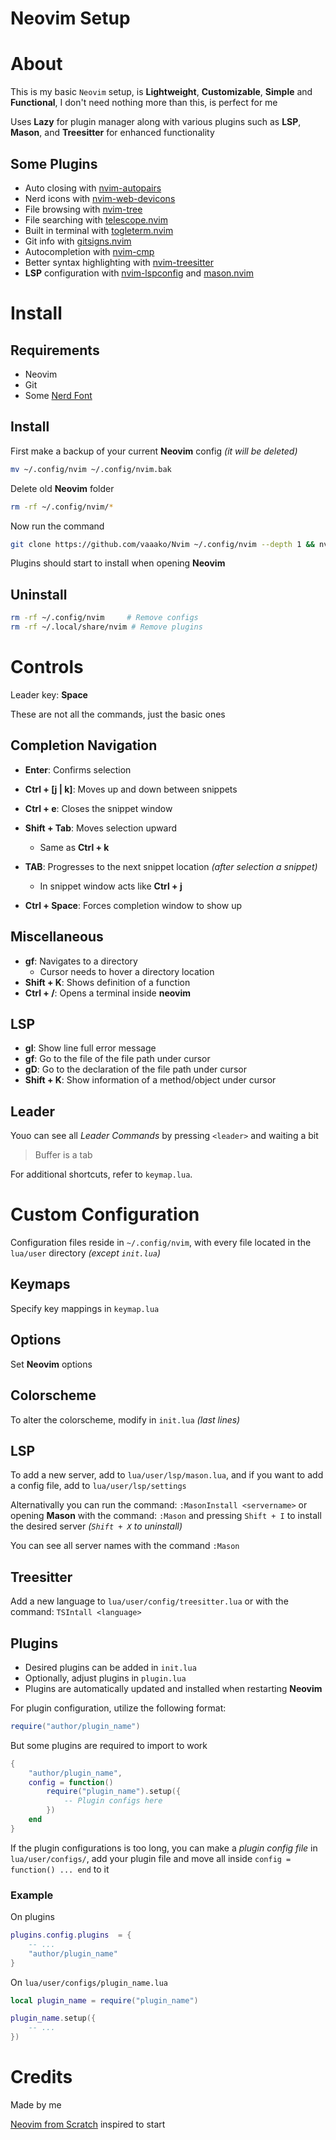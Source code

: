 # Neovim Setup

# About
This is my basic `Neovim` setup, is **Lightweight**, **Customizable**, **Simple** and **Functional**,
 I don't need nothing more than this, is perfect for me

Uses **Lazy** for plugin manager along with various plugins such as **LSP**,
 **Mason**, and **Treesitter** for enhanced functionality

## Some Plugins
- Auto closing with [nvim-autopairs](https://github.com/windwp/nvim-autopairs)
- Nerd icons with [nvim-web-devicons](https://github.com/nvim-tree/nvim-web-devicons)
- File browsing with [nvim-tree](https://github.com/nvim-tree/nvim-tree.lua)
- File searching with [telescope.nvim](https://github.com/nvim-telescope/telescope.nvim)
- Built in terminal with [togleterm.nvim](https://github.com/akinsho/toggleterm.nvim)
- Git info with [gitsigns.nvim](https://github.com/lewis6991/gitsigns.nvim)
- Autocompletion with [nvim-cmp](https://github.com/hrsh7th/nvim-cmp)
- Better syntax highlighting with [nvim-treesitter](https://github.com/nvim-treesitter/nvim-treesitter)
- **LSP** configuration with [nvim-lspconfig](https://github.com/neovim/nvim-lspconfig) and [mason.nvim](https://github.com/williamboman/mason.nvim)


# Install
## Requirements
- Neovim
- Git
- Some [Nerd Font](https://www.nerdfonts.com/)


## Install
First make a backup of your current **Neovim** config *(it will be deleted)*

```sh
mv ~/.config/nvim ~/.config/nvim.bak
```

Delete old **Neovim** folder
```sh
rm -rf ~/.config/nvim/*
```

Now run the command
```sh
git clone https://github.com/vaaako/Nvim ~/.config/nvim --depth 1 && nvim
```

Plugins should start to install when opening **Neovim**

## Uninstall
```sh
rm -rf ~/.config/nvim	  # Remove configs
rm -rf ~/.local/share/nvim # Remove plugins
```


# Controls
Leader key: **Space**

These are not all the commands, just the basic ones

## Completion Navigation
- **Enter**: Confirms selection
- **Ctrl + [j | k]**: Moves up and down between snippets
- **Ctrl + e**: Closes the snippet window

- **Shift + Tab**: Moves selection upward
	+ Same as **Ctrl + k**

- **TAB**: Progresses to the next snippet location *(after selection a snippet)*
	+  In snippet window acts like **Ctrl + j**
- **Ctrl + Space**: Forces completion window to show up

## Miscellaneous
- **gf**: Navigates to a directory
	+ Cursor needs to hover a directory location
- **Shift + K**: Shows definition of a function
- **Ctrl + /**: Opens a terminal inside **neovim**

## LSP
- **gl**: Show line full error message
- **gf**: Go to the file of the file path under cursor
- **gD**: Go to the declaration of the file path under cursor
- **Shift + K**: Show information of a method/object under cursor

## Leader
Youo can see all *Leader Commands* by pressing `<leader>` and waiting a bit

>Buffer is a tab

For additional shortcuts, refer to `keymap.lua`.

# Custom Configuration
Configuration files reside in `~/.config/nvim`, with every file located in the `lua/user` directory
 *(except `init.lua`)*

## Keymaps
Specify key mappings in `keymap.lua`

## Options
Set **Neovim** options

## Colorscheme
To alter the colorscheme, modify in `init.lua` *(last lines)*

## LSP
To add a new server, add to `lua/user/lsp/mason.lua`, and if you want to add a config file,
 add to `lua/user/lsp/settings`

Alternativally you can run the command: `:MasonInstall <servername>` or
 opening **Mason** with the command: `:Mason` and pressing `Shift + I` to install the desired
 server *(`Shift + X` to uninstall)*

You can see all server names with the command `:Mason`

## Treesitter
Add a new language to `lua/user/config/treesitter.lua` or with the command: `TSIntall <language>`

## Plugins
- Desired plugins can be added in `init.lua`
- Optionally, adjust plugins in `plugin.lua`
- Plugins are automatically updated and installed when restarting **Neovim**


For plugin configuration, utilize the following format:
```lua
require("author/plugin_name")
```

But some plugins are required to import to work

```lua
{
	"author/plugin_name",
	config = function()
		require("plugin_name").setup({ 
			-- Plugin configs here
		})
	end
}
```


If the plugin configurations is too long, you can make a *plugin config file* in `lua/user/configs/`,
 add your plugin file and move all inside `config = function() ... end` to it

### Example
On plugins
```lua
plugins.config.plugins  = {
	-- ...
	"author/plugin_name"
}
```

On `lua/user/configs/plugin_name.lua`
```lua
local plugin_name = require("plugin_name")

plugin_name.setup({
	-- ...
})
```

# Credits
Made by me

[Neovim from Scratch](https://github.com/LunarVim/Neovim-from-scratch/) inspired to start
